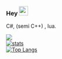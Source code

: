 
### Hey <img src="https://media.giphy.com/media/hvRJCLFzcasrR4ia7z/giphy.gif" width="25px">

C#, (semi C++) , lua.

![](https://visitor-badge.glitch.me/badge?page_id=snww.snww)</br>
[![stats](https://github-readme-stats.vercel.app/api?username=0wd&theme=dark&show_icons=true)](https://github.com/0wd)</br>
[![Top Langs](https://github-readme-stats.vercel.app/api/top-langs/?username=0wd&theme=dark&layout=compact)](https://github.com/0wd)</br>
